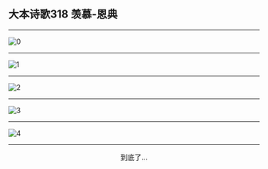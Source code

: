 
## 大本诗歌318 羡慕-恩典
        
<div id="aplayer0"></div>

---

<img alt="0" data-original="/data/d0318/0">

---

<img alt="1" data-original="/data/d0318/1">

---

<img alt="2" data-original="/data/d0318/2">

---

<img alt="3" data-original="/data/d0318/3">

---

<img alt="4" data-original="/data/d0318/4">

---

<p style="text-align: center">到底了...</p>

<script src="/js/dist-view.js"></script>

<script>
MAIN.id = 'd0318';
        
const ap0 = new APlayer({
    container: document.getElementById('aplayer0'),
    volume: 1,
    loop: 'none',
    preload: 'none',
    audio: [{
        name: '大本诗歌318.mp3',
        artist: '大本诗歌',
        url: 'https://res.wx.qq.com/voice/getvoice?mediaid=MzI0NTk3MDM5M18yMjQ3NDkxNDI1',
        cover: '/favicon'
    }]
});
</script>
